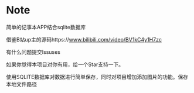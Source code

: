 # Note
简单的记事本APP结合sqlite数据库

借鉴B站up主的源码https://www.bilibili.com/video/BV1kC4y1H7zc

有什么问题提交Issuses

如果你觉得本项目对你有用，给一个Star支持一下。

使用SQLITE数据库对数据进行简单保存，同时对项目增加添加图片的功能。保存本地文件路径


